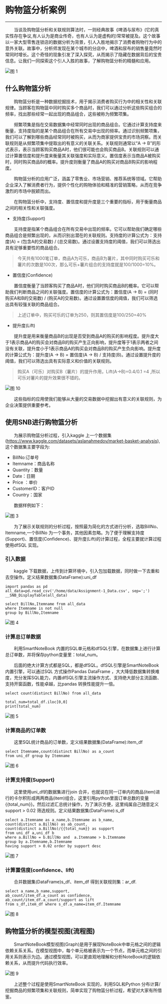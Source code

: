 # 购物篮分析案例
---
&emsp;&emsp;当谈及购物篮分析和关联规则算法时，一则经典故事《啤酒与尿布》(它的真实性存在争议,有人认为是商业传奇，也有人认为是虚构的)常常被提及。这个故事以一家大型零售连锁店的数据分析为背景，引人入胜地揭示了消费者购物行为中的意外关联。故事中，分析师发现在某个城市的分店中，啤酒和尿布的销售量竟然时常同时增长。这个奇怪的现象引发了深入探究，从而揭示了隐藏在数据背后的宝贵信息。让我们一同探索这个引人入胜的故事，了解购物篮分析的精髓和应用。

![图 1](../images/f687ee5db6c95b322a071db1ff8f69d7fcbaaf9025fe9b173577dd8e1f2e32c8.png)  

## 什么购物篮分析

&emsp;&emsp;购物篮分析是一种数据挖掘技术，用于揭示消费者购买行为中的相关性和关联规律。当顾客在购物篮中同时购买多个商品时，我们可以通过分析这些购买组合的频率，找出那些经常一起出现的商品组合，这些被称为频繁项集。

&emsp;&emsp;频繁项集是指在交易数据集中经常同时出现的商品组合。它通过计算支持度来衡量，支持度指的是某个商品组合在所有交易中出现的频率。通过识别频繁项集，我们可以了解到哪些商品经常同时被购买，从而为商家提供宝贵的市场洞察。而关联规则是从频繁项集中提取出的有意义的关联关系。关联规则通常以“A → B”的形式表示，表示当顾客购买商品A时，他们很可能也会购买商品B。关联规则可以通过计算置信度和提升度来衡量其关联强度和实际意义。置信度表示当商品A被购买时，同时购买商品B的概率。提升度则衡量了商品A的购买对商品B购买的影响程度。

&emsp;&emsp;购物篮分析的应用广泛，涵盖了零售业、市场营销、推荐系统等领域。它帮助企业深入了解消费者行为，提供个性化的购物体验和精准的营销策略，从而在竞争激烈的市场中脱颖而出。

&emsp;&emsp;在购物篮分析中，支持度、置信度和提升度是三个重要的指标，用于衡量商品之间的相关性和关联强度。

- 支持度(Support)

&emsp;&emsp;支持度是指某个商品组合在所有交易中出现的频率。它可以帮助我们确定哪些商品组合是频繁出现的，从而识别出潜在的关联规则。支持度的计算公式为：支持度(A) = (包含A的交易数) / (总交易数)。通过设置支持度的阈值，我们可以筛选出具有足够重要性的商品组合。

> 今天共有1000笔订单，商品A为可乐，商品B为薯片，其中同时购买可乐和薯片的次数是100次，那么可乐+薯片组合的支持度就是100/1000=10%。

- 置信度(Confidence)

&emsp;&emsp;置信度衡量了当顾客购买了商品A时，他们同时购买商品B的概率。它可以帮助我们判断商品之间的关联强度。置信度的计算公式为：置信度(A → B) = (同时购买A和B的交易数) / (购买A的交易数)。通过设置置信度的阈值，我们可以筛选出具有较强关联的商品组合。

> 上述订单中，购买可乐的订单为250，则其置信度是100/250=40%

- 提升度(Lift)

&emsp;&emsp;提升度是用来衡量商品B的出现是否受到商品A的购买的影响程度。提升度大于1表示商品A的购买会对商品B的购买产生正向影响，提升度等于1表示两者之间没有关联，提升度小于1表示商品A的购买会对商品B的购买产生负向影响。提升度的计算公式为：提升度(A → B) = 置信度(A → B) / 支持度(B)。通过设置提升度的阈值，我们可以筛选出具有实际意义和价值的关联规则。

> 购买A（可乐）对购买B（薯片）的提升作用，Lift(A→B)=0.4/0.1 =4 ,所以可乐对薯片的提升效果很不错的。

![图 10](../images/ec4cd16d522a168e2feb2cf5b88b0869225d3c7e9ec74a3d3e08d6ecfd3ff0ed.png)  

&emsp;&emsp;这些指标的应用使我们能够从大量的交易数据中挖掘出有意义的关联规则，为企业决策提供重要参考。

## 使用SNB进行购物篮分析             

&emsp;&emsp;为展示购物篮分析过程，引入kaggle 上一个数据集(https://www.kaggle.com/datasets/aslanahmedov/market-basket-analysis),这个数据集主要字段为:
- BillNo:订单号
- Itemname：商品名称
- Quantity：数量
- Date：日期
- Price ：单价
- CustomerID：客户ID
- Country：国家

&emsp;&emsp;数据样例如下：

![图 3](../images/9df0821f08e75a066b714901803456fc13b23f25a36f8ec61bf8c31f81cf5d86.png)  


&emsp;&emsp;为了展示关联规则的分析过程，按照最为简化的方式进行分析，选取BillNo、Itemname,一个BillNo 为一个事务，其他因素忽略。为了便于理解支持度(Support)、置信度(Confidence)、提升度(Lift)的计算过程，全程主要就计算过程使用dfSQL 实现。

### 引入数据

&emsp;&emsp;kaggle 下载数据，上传到计算环境中，引入包加载数据，同时做一下去重和去空操作。定义结果数据集(DataFrame):uni_df

```
import pandas as pd
all_data=pd.read_csv('/home/data/Assignment-1_Data.csv', sep=';')
__SNB_DisplayTable(all_data)
```

```
select BillNo,Itemname from all_data 
where Itemname is not null 
group by BillNo,Itemname
```

![图 4](../images/3d4f2b35409e2cced7680b7c8117459cd7845bd98ebf56e51e30e56d2bbb9ce3.png)  


### 计算总订单数据

&emsp;&emsp;利用SmartNoteBook 内置的SQL单元格和dfSQL引擎，在数据集上进行计算总订单数，并将保存python变量里：total_num。

&emsp;&emsp;后面的绝大计算方式都是SQL，都是dfSQL。dfSQL引擎是SmartNoteBook内置引擎，可以通过SQL 方式操作Pandas DataFrame ，大大降低数据集转换难度，充分发挥SQL能力，内置dfSQL引擎主流操作方式、支持绝大部分主流函数、支持开窗函数，性能卓越，比pandas 转换性能提升一倍。

```
select count(distinct BillNo) from all_data
```

```
total_num=total_df.iloc[0,0]
print(total_num)
```

![图 5](../images/f24accbb547ab4b032ba716392d2df8904aa2c858ac550fac7674e2231fccc50.png)  


### 计算商品的订单数

&emsp;&emsp;这里SQL统计商品的订单数，定义结果数据集(DataFrame):item_df

```
select Itemname,count(distinct BillNo) as a_count 
from uni_df group by Itemname
```

![图 6](../images/083d82df9f114ad467a1a24c626f9125c1f8a4d5cb77315a539bc20ee3f58e06.png)  


### 计算支持度(Support)

&emsp;&emsp;这里使用uni_df的数据集进行join 合并，也就说在同一订单内的商品(item)进行的卡尔积形成两两商品(item)组合，这里引用python里面订单总数的变量{{total_num}}。然后过滤汇总统计操作，为了演示方便，这里纯属自己随意定义support > 0.02 筛选规则。定义结果数据集(DataFrame):s_df

```
select a.Itemname as a_name,b.Itemname as b_name,
count(distinct a.BillNo) as ab_count,
count(distinct a.BillNo)/{{total_num}} as support
from uni_df a,uni_df b 
where a.BillNo = b.BillNo and  a.Itemname > b.Itemname
group by a.Itemname,b.Itemname 
having support > 0.02 order by support desc
```

![图 7](../images/b8c5a51b12bba25994398754a3fe650fa0a022662c367e61012d91bb484d3e5c.png)  


### 计算置信度(confidence、lift)

&emsp;&emsp;合并数据集(DataFrame)s_df、item_df 得到关联规则集：ar_df.

```
select a_name,b_name,support,
ab_count/item_df.a_count as confidence,
ab_count/item_df.a_count/support as lift
from s_df,item_df where s_df.a_name=item_df.Itemname
```

![图 8](../images/489c671678ed37b0e154eb2744573bfa2a790895ce687c95ad61e92e184352ba.png)  


## 购物篮分析的模型视图(流程图)

&emsp;&emsp;SmartNoteBook模型视图(Graph)是用于展现NoteBook中单元格之间的逻辑依赖关系关系。在模型视图中，每个单元格被表示为一个节点，而单元格之间的引用关系则表示为边。通过模型视图，可以更直观地理解和分析NoteBook的逻辑依赖关系，从而提升代码执行效率。

![图 9](../images/f5d2bd274659851266d94f7d5c84896ff3c5c272980254e7e81475579eac272c.png)  


&emsp;&emsp;上述整个过程是使用SmartNoteBook 实现的，利用SQL和Python 分布计算/挖掘商品的频繁项集和关联规则，简单实现了购物篮分析过程，希望对大家有所借鉴。